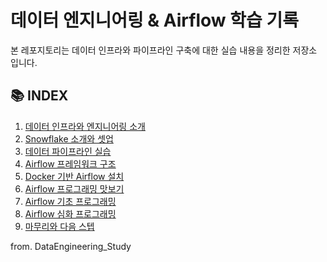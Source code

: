 
# 데이터 엔지니어링 & Airflow 학습 기록

본 레포지토리는 데이터 인프라와 파이프라인 구축에 대한 실습 내용을 정리한 저장소 입니다.

## 📚 INDEX

1. [데이터 인프라와 엔지니어링 소개](./01_intro/intro.md)
2. [Snowflake 소개와 셋업](./02_snowflake-setup/snowflake.md)
3. [데이터 파이프라인 실습](./03_pipeline-practice/pipeline_practice.md)
4. [Airflow 프레임워크 구조](./04_airflow-framework/airflow_framework.md)
5. [Docker 기반 Airflow 설치](./05_airflow-docker/airflow_docker.md)
6. [Airflow 프로그래밍 맛보기](./06_airflow-basic/airflow_basic.md)
7. [Airflow 기초 프로그래밍](./07_airflow-programming/airflow_programming.md)
8. [Airflow 심화 프로그래밍](./08_airflow-advanced/airflow_advanced.md)
9. [마무리와 다음 스텝](./09_next-steps/next_steps.md)

from. DataEngineering_Study
